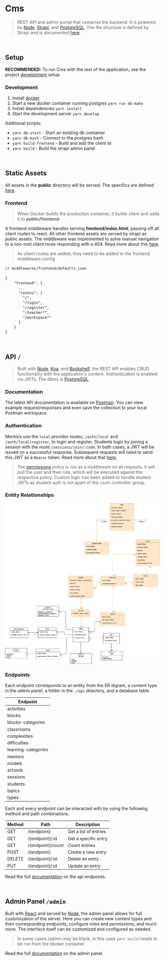 # Cms

> REST API and admin portal that comprise the backend. It is powered by [Node](https://nodejs.org/en/), [Strapi](https://strapi.io/documentation/v3.x/getting-started/introduction.html), and [PostgreSQL](https://www.postgresql.org/). The file structure is defined by Strapi and is documented [here](https://strapi.io/documentation/3.0.0-beta.x/concepts/file-structure.html#files-structure).

<br/>

## Setup

**RECOMMENDED:** To run Cms with the rest of the application, see the project [development](../README.md#development) setup.

### Development

1. Install [docker](https://docs.docker.com/get-docker/)
3. Start a new docker container running postgres `yarn run db-make`
4. Install dependencies `yarn install`
5. Start the development server `yarn develop`

Additional scripts:

* `yarn db-start` - Start an existing db container
* `yarn db-bash` - Connect to the postgres bash 
* `yarn build-frontend` - Build and add the client  to
* `yarn build` - Build the strapi admin panel

<br/>

## Static Assets

All assets in the **public** directory will be served. The specifics are defined [here](https://strapi.io/documentation/v3.x/concepts/public-assets.html).

### Frontend

> When Docker builds the production container, it builds client and adds it to **public/frontend**

A frontend middleware handles serving **frontend/index.html**, passing off all client routes to react. All other frontend assets are served by strapi as public assets. The middleware was implemented to solve manual navigation to a non-root client route responding with a 404. Read more about this [here](https://github.com/STEM-C/STEM-C/pull/28#pullrequestreview-415846251).

> As client routes are added, they need to be added to the frontend middleware config

```
// middlewares/frontend/defaults.json

{
    "frontend": {
      ...
      "routes": [
        "/",
        "/login",
        "/register", 
        "/teacher*",
        "/workspace*"
      ]
    }
}
```

<br/>

## API `/`

> Built with [Node](https://nodejs.org/en/), [Koa](https://github.com/koajs/koa#readme), and [Bookshelf](https://bookshelfjs.org/), the REST API enables CRUD functionality with the application's content. Authentication is enabled via JWTs. The dbms is [PostgreSQL](https://www.postgresql.org/).

### Documentation

The latest API documentation is available on [Postman](https://documenter.getpostman.com/view/3570478/SztBboUJ). You can view example request/responses and even save the collection to your local Postman workspace. 

### Authentication 

Mentors use the `local` provider routes, `/auth/local` and `/auth/local/register`, to login and register. Students login by joining a session with the route `/sessions/join/:code`. In both cases, a JWT will be issued on a successful response. Subsequent requests will need to send this JWT as a `Bearer` token. Read more about that [here](https://strapi.io/documentation/v3.x/plugins/users-permissions.html#authentication).

> The [permissions](/extensions/users-permissions/config/policies/permissions.js) policy is run as a middleware on all requests. It will pull the user and their role, which will be executed against the respective policy. Custom logic has been added to handle student JWTs as student auth is not apart of the `/auth` controller group.

### Entity Relationships

![ER Digram](er_diagram.png)

### Endpoints

Each endpoint corresponds to an entity from the ER digram, a content type in the admin panel, a folder in the `./api` directory, and a database table. 

| Endpoint            |
| ------------------- |
| activities          |
| blocks              |
| blocks-categories   |
| classrooms          |
| complexities        |
| difficulties        |
| learning-categories |
| mentors             |
| models              |
| schools             |
| sessions            |
| students            |
| topics              |
| types               |

Each and every endpoint can be interacted with by using the following method and path combinations. 

| Method | Path              | Description           |
| ------ | ----------------- | --------------------- |
| GET    | /{endpoint}       | Get a list of entries |
| GET    | /{endpoint}/:id   | Get a specific entry  |
| GET    | /{endpoint}/count | Count entries         |
| POST   | /{endpoint}       | Create a new entry    |
| DELETE | /{endpoint}/:id   | Delete an entry       |
| PUT    | /{endpoint}/:id   | Update an entry       |

Read the full [documentation](https://strapi.io/documentation/3.0.0-beta.x/content-api/api-endpoints.html#api-endpoints) on the api endpoints.

<br/>

## Admin Panel `/admin`

Built with [React](https://reactjs.org/) and served by [Node](https://nodejs.org/en/), the admin panel allows for full customization of the server. Here you can create new content types and their corresponding endpoints, configure roles and permissions, and much more. The interface itself can be customized and configured as needed.

> In some cases /admin may be blank, in this case `yarn build` needs to be run from the docker container

Read the full [documentation](https://strapi.io/documentation/v3.x/admin-panel/customization.html) on the admin panel.


